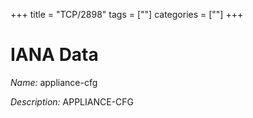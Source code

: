 +++
title = "TCP/2898"
tags = [""]
categories = [""]
+++

# IANA Data

_Name:_ appliance-cfg

_Description:_ APPLIANCE-CFG


